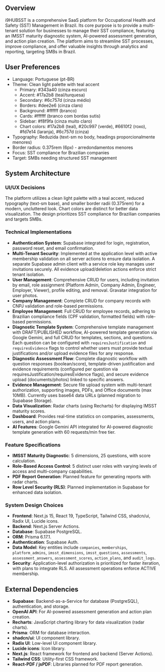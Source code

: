 ## Overview
i9HUBSST is a comprehensive SaaS platform for Occupational Health and Safety (SST) Management in Brazil. Its core purpose is to provide a multi-tenant solution for businesses to manage their SST compliance, featuring an IMSST maturity diagnostic system, AI-powered assessment generation, and action plan creation. The platform aims to streamline SST processes, improve compliance, and offer valuable insights through analytics and reporting, targeting SMBs in Brazil.

## User Preferences
- Language: Portuguese (pt-BR)
- Theme: Clean light palette with teal accent
  - Primary: #343a40 (cinza escuro)
  - Accent: #17a2b8 (teal/turquesa)
  - Secondary: #6c757d (cinza médio)
  - Borders: #dee2e6 (cinza claro)
  - Background: #ffffff (branco)
  - Cards: #ffffff (branco com bordas sutis)
  - Sidebar: #f8f9fa (cinza muito claro)
  - Chart colors: #17a2b8 (teal), #20c997 (verde), #6610f2 (roxo), #fd7e14 (laranja), #6c757d (cinza)
- Typography: Reduzida (text-sm no body, headings proporcionalmente menores)
- Border radius: 0.375rem (6px) - arredondamentos menores
- Focus: SST compliance for Brazilian companies
- Target: SMBs needing structured SST management

## System Architecture

### UI/UX Decisions
The platform utilizes a clean light palette with a teal accent, reduced typography (text-sm base), and smaller border radii (0.375rem) for a modern, uncluttered look. Chart colors are distinct for better data visualization. The design prioritizes SST compliance for Brazilian companies and targets SMBs.

### Technical Implementations
- **Authentication System**: Supabase integrated for login, registration, password reset, and email confirmation.
- **Multi-Tenant Security**: Implemented at the application level with active membership validation on all server actions to ensure data isolation. A separate Supabase admin client with a service role key manages user invitations securely. All evidence upload/deletion actions enforce strict tenant isolation.
- **User Management**: Comprehensive CRUD for users, including invitation by email, role assignment (Platform Admin, Company Admin, Engineer, Employer, Viewer), profile editing, and removal. Gravatar integration for user photos.
- **Company Management**: Complete CRUD for company records with CNPJ validation and role-based permissions.
- **Employee Management**: Full CRUD for employee records, adhering to Brazilian compliance fields (CPF validation, formatted fields) with role-based permissions.
- **Diagnostic Template System**: Comprehensive template management with DRAFT/PUBLISHED workflow, AI-powered template generation via Google Gemini, and full CRUD for templates, sections, and questions. Each question can be configured with `requiresJustification` and `requiresEvidence` flags to control whether users must provide textual justifications and/or upload evidence files for any response.
- **Diagnostic Assessment Flow**: Complete diagnostic workflow with question responses (boolean/score), template-driven justification and evidence requirements (configured per question via requiresJustification/requiresEvidence flags), and secure evidence upload (documents/photos) linked to specific answers.
- **Evidence Management**: Secure file upload system with multi-tenant authorization, supporting images, PDFs, and Office documents (max 10MB). Currently uses base64 data URLs (planned migration to Supabase Storage).
- **Data Visualization**: Radar charts (using Recharts) for displaying IMSST maturity scores.
- **Dashboard**: Provides real-time statistics on companies, assessments, users, and action plans.
- **AI Features**: Google Gemini API integrated for AI-powered diagnostic template generation with 60 requests/min free tier.

### Feature Specifications
- **IMSST Maturity Diagnostic**: 5 dimensions, 25 questions, with score calculation.
- **Role-Based Access Control**: 5 distinct user roles with varying levels of access and multi-company capabilities.
- **PDF Report Generation**: Planned feature for generating reports with radar charts.
- **Row Level Security (RLS)**: Planned implementation in Supabase for enhanced data isolation.

### System Design Choices
- **Frontend**: Next.js 15, React 19, TypeScript, Tailwind CSS, shadcn/ui, Radix UI, Lucide icons.
- **Backend**: Next.js Server Actions.
- **Database**: Supabase PostgreSQL.
- **ORM**: Prisma 6.17.1.
- **Authentication**: Supabase Auth.
- **Data Model**: Key entities include `companies`, `memberships`, `platform_admins`, `imsst_dimensions`, `imsst_questions`, `assessments`, `assessment_answers`, `assessment_scores`, `action_plans`, and `audit_logs`.
- **Security**: Application-level authorization is prioritized for faster iteration, with plans to integrate RLS. All assessment operations enforce ACTIVE membership.

## External Dependencies
- **Supabase**: Backend-as-a-Service for database (PostgreSQL), authentication, and storage.
- **OpenAI API**: For AI-powered assessment generation and action plan creation.
- **Recharts**: JavaScript charting library for data visualization (radar charts).
- **Prisma**: ORM for database interaction.
- **shadcn/ui**: UI component library.
- **Radix UI**: Low-level UI component library.
- **Lucide icons**: Icon library.
- **Next.js**: React framework for frontend and backend (Server Actions).
- **Tailwind CSS**: Utility-first CSS framework.
- **React-PDF / jsPDF**: Libraries planned for PDF report generation.